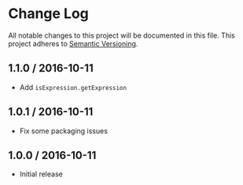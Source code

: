 # Change Log
All notable changes to this project will be documented in this file.
This project adheres to [Semantic Versioning](http://semver.org/).

## 1.1.0 / 2016-10-11

  - Add `isExpression.getExpression`

## 1.0.1 / 2016-10-11

  - Fix some packaging issues

## 1.0.0 / 2016-10-11

  - Initial release
